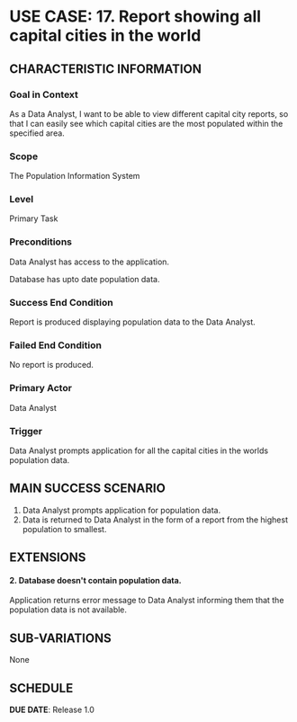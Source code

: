 # USE CASE: 17. Report showing all capital cities in the world

## CHARACTERISTIC INFORMATION

### Goal in Context
As a Data Analyst, I want to be able to view different capital city reports, so that I can easily see which capital cities are the most populated within the specified area.


### Scope
The Population Information System


### Level
Primary Task


### Preconditions
Data Analyst has access to the application.

Database has upto date population data.


### Success End Condition
Report is produced displaying population data to the Data Analyst.


### Failed End Condition
No report is produced.


### Primary Actor
Data Analyst


### Trigger
Data Analyst prompts application for all the capital cities in the worlds population data.


## MAIN SUCCESS SCENARIO
1. Data Analyst prompts application for population data.
2. Data is returned to Data Analyst in the form of a report from the highest population to smallest.


## EXTENSIONS
#### 2. Database doesn't contain population data.
Application returns error message to Data Analyst informing them that the population data is not available.


## SUB-VARIATIONS
None


## SCHEDULE

**DUE DATE**: Release 1.0

